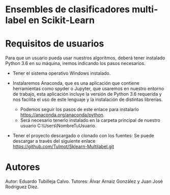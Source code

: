 # Ensembles de clasificadores multi-label en Scikit-Learn



# Requisitos de usuarios
Para que un usuario pueda usar nuestros algoritmos, deberá tener instalado Python 3.6 en su máquina, iremos indicando los pasos necesarios.

- Tener el sistema operativo Windows instalado.

- Instalaremos Anaconda, que es una aplicación que contiene herramientas como spyder o Jupyter, que usaremos en nuestro entorno de trabajo, esta aplicación incluye la versión de Python 3.6 requerida y nos facilita el uso de este lenguaje y la instalación de distintas librerías.
    - Podemos seguir los pasos de este enlace para instalarlo https://anaconda.org/anaconda/python.		
    - Será necesario tenerlo instalado en la carpeta principal de nuestro usuario C:\Users\NombreTuUsuario.

- Tener el proyecto descargado o clonado con los fuentes:
	Se puede descargar a través del siguiente enlace https://github.com/Tulmot/Sklearn-Multilabel.git

# Autores
Autor: Eduardo Tubilleja Calvo.
Tutores: Álvar Arnaiz González y Juan José Rodríguez Díez.
